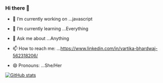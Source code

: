 ### Hi there 👋

- 🔭 I’m currently working on ...javascript
- 🌱 I’m currently learning ...Everything


- 💬 Ask me about ...Anything
- 📫 How to reach me: ...https://www.linkedin.com/in/vartika-bhardwaj-562318206/
- 😄 Pronouns: ...She/Her

[![GitHub stats](https://github-readme-stats.vercel.app/api?username=VartikaB)](https://github.com/VartikaB/github-readme-stats)


